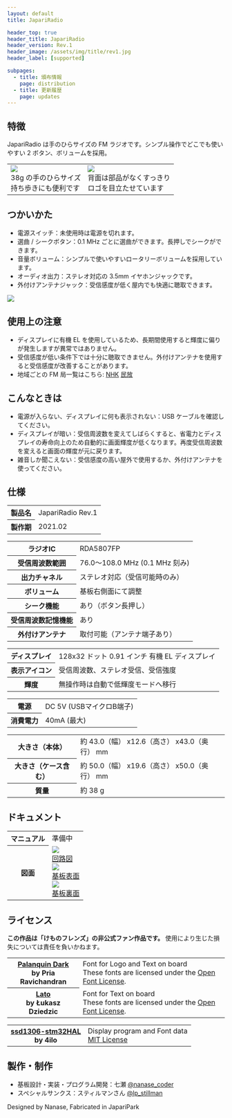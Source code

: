 ```yaml
---
layout: default
title: JapariRadio

header_top: true
header_title: JapariRadio
header_version: Rev.1
header_image: /assets/img/title/rev1.jpg
header_label: [supported]

subpages:
  - title: 頒布情報
    page: distribution
  - title: 更新履歴
    page: updates
---
```


## 特徴

JapariRadio は手のひらサイズの FM ラジオです。シンプル操作でどこでも使いやすい 2 ボタン、ボリュームを採用。

<table class="borderless-table no-image-border less-padding foot-note text-center center-table" style="max-width: 600px">
  <tbody>
    <tr>
      <td>
        <a href="{{site.baseurl}}/assets/img/rev1_photo_hd.jpg"><img class="no-image-border less-padding width-100p rounded-img" src="{{site.baseurl}}/assets/img/rev1_photo.jpg" /></a><br />
        38g の手のひらサイズ<br />
        持ち歩きにも便利です
      </td>
      <td>
        <a href="{{site.baseurl}}/assets/img/rev1_photo2_hd.jpg"><img class="no-image-border less-padding width-100p rounded-img" src="{{site.baseurl}}/assets/img/rev1_photo2.jpg" /></a><br />
        背面は部品がなくすっきり<br />
        ロゴを目立たせています
      </td>
    </tr>
  </tbody>
</table>

## つかいかた

- 電源スイッチ：未使用時は電源を切れます。
- 選曲 / シークボタン：0.1 MHz ごとに選曲ができます。長押しでシークができます。
- 音量ボリューム：シンプルで使いやすいロータリーボリュームを採用しています。
- オーディオ出力：ステレオ対応の 3.5mm イヤホンジャックです。
- 外付けアンテナジャック：受信感度が低く屋内でも快適に聴取できます。

<div class="no-image-border text-center center-table" style="max-width: 600px">
  <a href="{{site.baseurl}}/assets/img/rev1_inputs.jpg"><img class="no-image-border less-padding width-100p rounded-img" src="{{site.baseurl}}/assets/img/rev1_inputs.jpg" /></a>
</div>

## 使用上の注意

- ディスプレイに有機 EL を使用しているため、長期間使用すると輝度に偏りが発生しますが異常ではありません。
- 受信感度が低い条件下では十分に聴取できません。外付けアンテナを使用すると受信感度が改善することがあります。
- 地域ごとの FM 局一覧はこちら: [NHK](https://www.nhk.or.jp/radio/info/frequency.html?ch=fm) [民放](https://www.soumu.go.jp/menu_seisaku/ictseisaku/housou_suishin/fm-list.html)

## こんなときは

- 電源が入らない、ディスプレイに何も表示されない：USB ケーブルを確認してください。
- ディスプレイが暗い：受信周波数を変えてしばらくすると、省電力とディスプレイの寿命向上のため自動的に画面輝度が低くなります。再度受信周波数を変えると画面の輝度が元に戻ります。
- 雑音しか聞こえない：受信感度の高い屋外で使用するか、外付けアンテナを使ってください。

## 仕様

<table class="spec-table">
  <tbody>
    <tr>
      <th>製品名</th>
      <td>JapariRadio Rev.1</td>
    </tr>
    <tr>
      <th>製作期</th>
      <td>2021.02</td>
    </tr>
  </tbody>
</table>

<table class="spec-table">
  <tbody>
    <tr>
      <th>ラジオIC</th>
      <td>RDA5807FP</td>
    </tr>
    <tr>
      <th>受信周波数範囲</th>
      <td>76.0～108.0 MHz (0.1 MHz 刻み)</td>
    </tr>
    <tr>
      <th>出力チャネル</th>
      <td>ステレオ対応（受信可能時のみ）</td>
    </tr>
    <tr>
      <th>ボリューム</th>
      <td>基板右側面にて調整</td>
    </tr>
    <tr>
      <th>シーク機能</th>
      <td>あり（ボタン長押し）</td>
    </tr>
    <tr>
      <th>受信周波数記憶機能</th>
      <td>あり</td>
    </tr>
    <tr>
      <th>外付けアンテナ</th>
      <td>取付可能（アンテナ端子あり）</td>
    </tr>
  </tbody>
</table>

<table class="spec-table">
  <tbody>
    <tr>
      <th>ディスプレイ</th>
      <td>128x32 ドット 0.91 インチ 有機 EL ディスプレイ</td>
    </tr>
    <tr>
      <th>表示アイコン</th>
      <td>受信周波数、ステレオ受信、受信強度</td>
    </tr>
    <tr>
      <th>輝度</th>
      <td>無操作時は自動で低輝度モードへ移行</td>
    </tr>
  </tbody>
</table>

<table class="spec-table">
  <tbody>
    <tr>
      <th>電源</th>
      <td>DC 5V (USBマイクロB端子)</td>
    </tr>
    <tr>
      <th>消費電力</th>
      <td>40mA (最大)</td>
    </tr>
  </tbody>
</table>

<table class="spec-table">
  <tbody>
    <tr>
      <th>大きさ（本体）</th>
      <td>約 43.0（幅） x12.6（高さ） x43.0（奥行） mm</td>
    </tr>
    <tr>
      <th>大きさ（ケース含む）</th>
      <td>約 50.0（幅） x19.6（高さ） x50.0（奥行） mm</td>
    </tr>
    <tr>
      <th>質量</th>
      <td>約 38 g</td>
    </tr>
  </tbody>
</table>

## ドキュメント

<table class="spec-table">
  <tbody>
    <tr>
      <th>マニュアル</th>
      <td>
        準備中
      </td>
    </tr>
    <tr>
      <th>図面</th>
      <td class="no-image-border text-center">
        <div class="inline-block">
          <a href="{{site.baseurl}}/assets/pdf/rev1_schematics.pdf" target="_blank">
            <img src="{{site.baseurl}}/assets/img/pdf_thumb/rev1_schematics.jpg" style="max-width: 240px" /><br />
            回路図
          </a>
        </div>
        <div class="inline-block">
          <a href="{{site.baseurl}}/assets/pdf/rev1_pcb_top.pdf" target="_blank">
            <img src="{{site.baseurl}}/assets/img/pdf_thumb/rev1_pcb_top.jpg" style="max-width: 240px" /><br />
            基板表面
          </a>
        </div>
        <div class="inline-block">
          <a href="{{site.baseurl}}/assets/pdf/rev1_pcb_bottom.pdf" target="_blank">
            <img src="{{site.baseurl}}/assets/img/pdf_thumb/rev1_pcb_bottom.jpg" style="max-width: 240px" /><br />
            基板裏面
          </a>
        </div>
      </td>
    </tr>
  </tbody>
</table>

## ライセンス

**この作品は「けものフレンズ」の非公式ファン作品です。** 使用により生じた損失については責任を負いかねます。

<table class="spec-table">
  <tbody>
    <tr>
      <th>
        <a href="https://fonts.google.com/specimen/Palanquin+Dark#about" target="_blank">Palanquin Dark</a><br />
        <span class="foot-note">by Pria Ravichandran</span>
      </th>
      <td>
        <span class="foot-note">Font for Logo and Text on board</span><br />
        These fonts are licensed under the <a href="https://scripts.sil.org/cms/scripts/page.php?site_id=nrsi&id=OFL" target="_blank">Open Font License</a>.
      </td>
    </tr>
    <tr>
      <th>
        <a href="https://fonts.google.com/specimen/Lato#about" target="_blank">Lato</a><br />
        <span class="foot-note">by Łukasz Dziedzic</span>
      </th>
      <td>
        <span class="foot-note">Font for Text on board</span><br />
        These fonts are licensed under the <a href="https://scripts.sil.org/cms/scripts/page.php?site_id=nrsi&id=OFL" target="_blank">Open Font License</a>.
      </td>
    </tr>
  </tbody>
</table>

<table class="spec-table">
  <tbody>
    <tr>
      <th>
        <a href="https://github.com/4ilo/ssd1306-stm32HAL" target="_blank">ssd1306-stm32HAL</a><br />
        <span class="foot-note">by 4ilo</span>
      </th>
      <td>
        <span class="foot-note">Display program and Font data</span><br />
        <a href="https://github.com/4ilo/ssd1306-stm32HAL/blob/master/LICENSE.md" target="_blank">MIT License</a>
      </td>
    </tr>
  </tbody>
</table>

## 製作・制作

- 基板設計・実装・プログラム開発：七瀬 [@nanase_coder](https://twitter.com/nanase_coder)
- スペシャルサンクス：スティルマンさん [@lp_stillman](https://twitter.com/lp_stillman)

<p class="text-center margin-50 epitaph">Designed by Nanase, Fabricated in <span class="small-caps">JapariPark</span></p>
